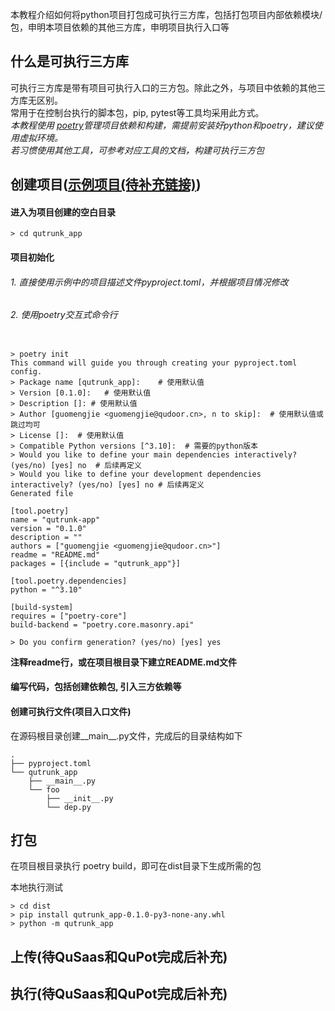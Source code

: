 本教程介绍如何将python项目打包成可执行三方库，包括打包项目内部依赖模块/包，申明本项目依赖的其他三方库，申明项目执行入口等

## 什么是可执行三方库

可执行三方库是带有项目可执行入口的三方包。除此之外，与项目中依赖的其他三方库无区别。  
常用于在控制台执行的脚本包，pip, pytest等工具均采用此方式。  
*本教程使用  [poetry](https://python-poetry.org/docs/)管理项目依赖和构建，需提前安装好python和poetry，建议使用虚拟环境。  
若习惯使用其他工具，可参考对应工具的文档，构建可执行三方包*

## 创建项目([示例项目(待补充链接)](http://developer.queco.cn/))

#### 进入为项目创建的空白目录

```shell
> cd qutrunk_app  
```

#### 项目初始化

###### 1. 直接使用示例中的项目描述文件pyproject.toml，并根据项目情况修改

###### 2. 使用poetry交互式命令行

```shell

> poetry init  
This command will guide you through creating your pyproject.toml config.  
> Package name [qutrunk_app]:    # 使用默认值  
> Version [0.1.0]:   # 使用默认值
> Description []: # 使用默认值  
> Author [guomengjie <guomengjie@qudoor.cn>, n to skip]:  # 使用默认值或跳过均可
> License []:  # 使用默认值   
> Compatible Python versions [^3.10]:  # 需要的python版本  
> Would you like to define your main dependencies interactively? (yes/no) [yes] no  # 后续再定义  
> Would you like to define your development dependencies interactively? (yes/no) [yes] no # 后续再定义  
Generated file  

[tool.poetry]  
name = "qutrunk-app"  
version = "0.1.0"  
description = ""  
authors = ["guomengjie <guomengjie@qudoor.cn>"]  
readme = "README.md"  
packages = [{include = "qutrunk_app"}]  

[tool.poetry.dependencies]  
python = "^3.10"  

[build-system]
requires = ["poetry-core"]  
build-backend = "poetry.core.masonry.api"

> Do you confirm generation? (yes/no) [yes] yes
```

**注释readme行，或在项目根目录下建立README.md文件**

#### 编写代码，包括创建依赖包, 引入三方依赖等

#### 创建可执行文件(项目入口文件)

在源码根目录创建__main__.py文件，完成后的目录结构如下

```
.
├── pyproject.toml
└── qutrunk_app
    ├── __main__.py
    └── foo
        ├── __init__.py
        └── dep.py
```

## 打包

在项目根目录执行 poetry build，即可在dist目录下生成所需的包

本地执行测试

```shell
> cd dist
> pip install qutrunk_app-0.1.0-py3-none-any.whl
> python -m qutrunk_app
```

## 上传(待QuSaas和QuPot完成后补充)

## 执行(待QuSaas和QuPot完成后补充)

